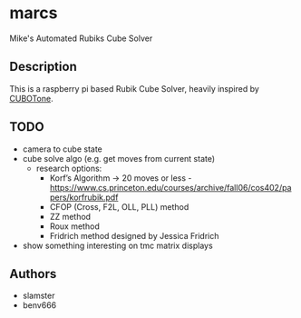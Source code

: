 # marcs
Mike's Automated Rubiks Cube Solver

## Description
This is a raspberry pi based Rubik Cube Solver, heavily inspired by [CUBOTone](https://www.instructables.com/Rubik-Cube-Solver-Robot-With-Raspberry-Pi-and-Pica/).

## TODO

 - camera to cube state
 - cube solve algo (e.g. get moves from current state)
   - research options:
     - Korf’s Algorithm -> 20 moves or less - https://www.cs.princeton.edu/courses/archive/fall06/cos402/papers/korfrubik.pdf
     - CFOP (Cross, F2L, OLL, PLL) method
     - ZZ method
     - Roux method
     - Fridrich method designed by Jessica Fridrich
 - show something interesting on tmc matrix displays

## Authors
* slamster
* benv666
